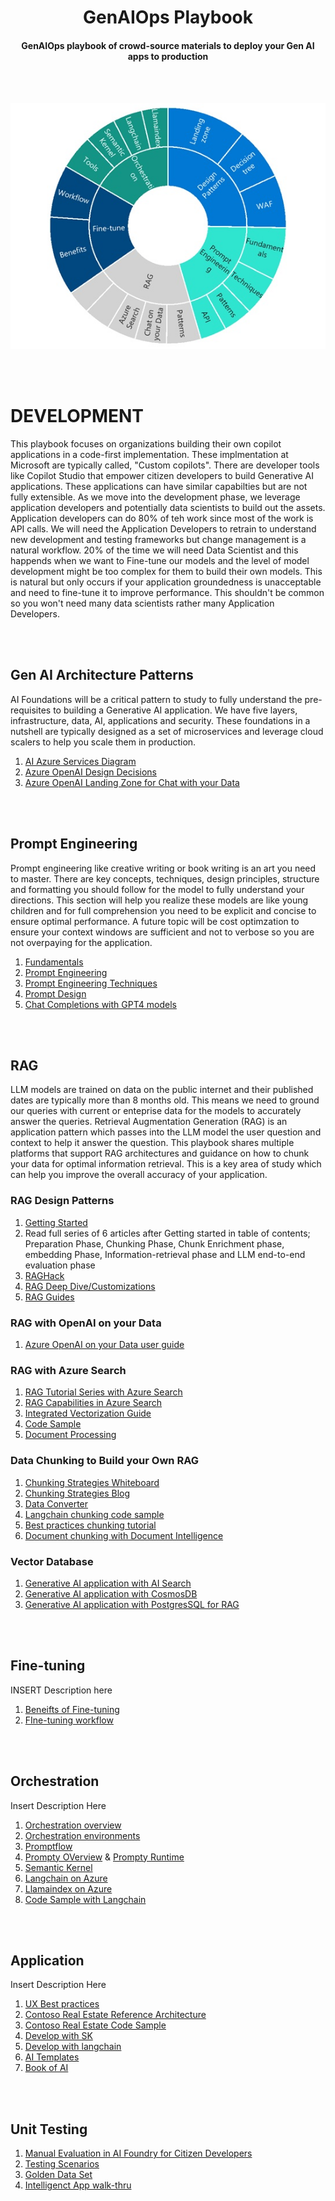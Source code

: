 <h1 style="text-align: center;">GenAIOps Playbook</h1>
<h4 style="text-align: center;">GenAIOps playbook of crowd-source materials to deploy your Gen AI apps to production</h4>
<br></br>

![Development Phase](/docs/Dev.jpg)

<br></br>
# DEVELOPMENT
This playbook focuses on organizations building their own copilot applications in a code-first implementation.  These implmentation at Microsoft are typically called, "Custom copilots".  There are developer tools like Copilot Studio that empower citizen developers to build Generative AI applications.  These applications can have similar capabilties but are not fully extensible.  As we move into the development phase, we leverage application developers and potentially data scientists to build out the assets.  Application developers can do 80% of teh work since most of the work is API calls.  We will need the Application Developers to retrain to understand new development and testing frameworks but change management is a natural workflow.  20% of the time we will need Data Scientist and this happends when we want to Fine-tune our models and the level of model development might be too complex for them to build their own models.  This is natural but only occurs if your application groundedness is unacceptable and need to fine-tune it to improve performance.  This shouldn't be common so you won't need many data scientists rather many Application Developers.

<br></br>
## Gen AI Architecture Patterns
AI Foundations will be a critical pattern to study to fully understand the pre-requisites to building a Generative AI application.  We have five layers, infrastructure, data, AI, applications and security.  These foundations in a nutshell are typically designed as a set of microservices and leverage cloud scalers to help you scale them in production.

1. [AI Azure Services Diagram](https://devblogs.microsoft.com/all-things-azure/how-to-develop-ai-apps-and-agents-in-azure-a-visual-guide/)
2. [Azure OpenAI Design Decisions](https://learn.microsoft.com/en-us/azure/well-architected/service-guides/azure-openai)
3. [Azure OpenAI Landing Zone for Chat with your Data](https://learn.microsoft.com/en-us/azure/architecture/ai-ml/architecture/azure-openai-baseline-landing-zone)

<br></br>
## Prompt Engineering
Prompt engineering like creative writing or book writing is an art you need to master.  There are key concepts, techniques, design principles, structure and formatting you should follow for the model to fully understand your directions.  This section will help you realize these models are like young children and for full comprehension you need to be explicit and concise to ensure optimal performance.  A future topic will be cost optimzation to ensure your context windows are sufficient and not to verbose so you are not overpaying for the application.

1. [Fundamentals](https://github.com/microsoft/generative-ai-for-beginners/tree/main/04-prompt-engineering-fundamentals)
2. [Prompt Engineering](https://medium.com/data-science-at-microsoft/demystifying-the-art-of-writing-prompts-cb1bf8c55862)
3. [Prompt Engineering Techniques](https://www.promptingguide.ai/techniques)
4. [Prompt Design](https://arxiv.org/pdf/2401.14423)
5. [Chat Completions with GPT4 models](https://learn.microsoft.com/en-us/azure/ai-services/openai/how-to/chatgpt?tabs=python-new)

<br></br>
## RAG
LLM models are trained on data on the public internet and their published dates are typically more than 8 months old.  This means we need to ground our queries with current or enteprise data for the models to accurately answer the queries.  Retrieval Augmentation Generation (RAG) is an application pattern which passes into the LLM model the user question and context to help it answer the question.  This playbook shares multiple platforms that support RAG architectures and guidance on how to chunk your data for optimal information retrieval.  This is a key area of study which can help you improve the overall accuracy of your application.

### RAG Design Patterns
1. [Getting Started](https://learn.microsoft.com/en-us/azure/architecture/ai-ml/guide/rag/rag-solution-design-and-evaluation-guide)
1. Read full series of 6 articles after Getting started in table of contents; Preparation Phase, Chunking Phase, Chunk Enrichment phase,   embedding Phase, Information-retrieval phase and LLM end-to-end evaluation phase
1. [RAGHack](https://aka.ms/RAGhack)
1. [RAG Deep Dive/Customizations](https://aka.ms/RAGDeepDive)
1. [RAG Guides](https://gateway.on24.com/wcc/eh/4304051/category/141813/rag-retrieval-augmented-generation)

### RAG with OpenAI on your Data
1. [Azure OpenAI on your Data user guide](https://learn.microsoft.com/en-us/azure/ai-services/openai/concepts/use-your-data?tabs=ai-search%2Ccopilot)

### RAG with Azure Search
1. [RAG Tutorial Series with Azure Search](https://learn.microsoft.com/en-us/azure/search/tutorial-rag-build-solution)
2. [RAG Capabilities in Azure Search](https://techcommunity.microsoft.com/blog/azure-ai-services-blog/prep-your-data-for-rag-with-azure-ai-search-content-layout-markdown-parsing--imp/4303538)
3. [Integrated Vectorization Guide](https://learn.microsoft.com/en-us/azure/search/vector-search-integrated-vectorization)
4. [Code Sample](https://github.com/Azure/azure-search-vector-samples/blob/main/demo-python/code/integrated-vectorization/azure-search-integrated-vectorization-sample.ipynb)
5. [Document Processing](https://farzzy.hashnode.dev/revolutionizing-document-ingestion-rag-with-docling-azure-ai-search-and-azure-openai)

### Data Chunking to Build your Own RAG
1. [Chunking Strategies Whiteboard](https://towardsdatascience.com/the-art-of-chunking-boosting-ai-performance-in-rag-architectures-acdbdb8bdc2b)
2. [Chunking Strategies Blog](https://medium.com/data-science-at-microsoft/theres-more-than-one-way-to-chunk-a-rag-34e17fb0c96a)
3. [Data Converter](https://github.com/microsoft/markitdown)
4. [Langchain chunking code sample](https://github.com/deepshamenghani/chunking_strategies_langchain)
5. [Best practices chunking tutorial](https://github.com/FullStackRetrieval-com/RetrievalTutorials/blob/main/tutorials/LevelsOfTextSplitting/5_Levels_Of_Text_Splitting.ipynb?source=post_page-----acdbdb8bdc2b--------------------------------)
6. [Document chunking with Document Intelligence](https://learn.microsoft.com/en-us/azure/ai-services/document-intelligence/concept/retrieval-augmented-generation?view=doc-intel-4.0.0)

### Vector Database
1. [Generative AI application with AI Search](https://github.com/Azure-Samples/azure-search-openai-demo)
2. [Generative AI application with CosmosDB](https://devblogs.microsoft.com/all-things-azure/how-to-build-chatgpt-like-enterprise-search-on-your-own-data/)
3. [Generative AI application with PostgresSQL for RAG](https://reactor.microsoft.com/en-us/reactor/events/23331/)

<br></br>
## Fine-tuning
INSERT Description here
1. [Beneifts of Fine-tuning](https://learn.microsoft.com/en-us/azure/ai-studio/concepts/fine-tuning-overview)
2. [FIne-tuning workflow](https://learn.microsoft.com/en-us/azure/ai-services/openai/how-to/fine-tuning?source=recommendations&tabs=azure-openai%2Cturbo%2Cpython-new&pivots=programming-language-studio)

<br></br>
## Orchestration
Insert Description Here

1. [Orchestration overview](https://medium.com/@mkochar/compounding-genai-success-why-orchestration-is-the-key-to-mastering-generative-ai-543a2952acfe)
2. [Orchestration environments](https://medium.com/data-science-at-microsoft/harnessing-the-power-of-large-language-models-a-comparative-overview-of-langchain-semantic-c21f5c19f93e)
3. [Promptflow](https://learn.microsoft.com/en-us/azure/machine-learning/concept-retrieval-augmented-generation?view=azureml-api-2)
4. [Prompty OVerview](https://prompty.ai/docs/getting-started/concepts) & [Prompty Runtime](https://pypi.org/project/prompty/)
5. [Semantic Kernel](https://github.com/microsoft/semantic-kernel)
6. [Langchain on Azure](https://learn.microsoft.com/en-us/azure/ai-studio/how-to/develop/langchain)
7. [Llamaindex on Azure](https://learn.microsoft.com/en-us/azure/ai-studio/how-to/develop/llama-index)
8. [Code Sample with Langchain](https://github.com/Azure-Samples/contoso-creative-writer-langchain)

<br></br>
## Application
Insert Description Here

1. [UX Best practices](https://learn.microsoft.com/en-us/microsoft-cloud/dev/copilot/isv/UX-Guidance)
1. [Contoso Real Estate Reference Architecture](https://techcommunity.microsoft.com/blog/appsonazureblog/announcing-contoso-real-estate-javascript-composable-application-reference-sampl/3827097)
1. [Contoso Real Estate Code Sample](https://github.com/Azure-Samples/contoso-real-estate)
1. [Develop with SK](https://learn.microsoft.com/en-us/azure/ai-studio/how-to/develop/semantic-kernel)
1. [Develop with langchain](https://learn.microsoft.com/en-us/azure/ai-studio/how-to/develop/langchain)
1. [AI Templates](https://learn.microsoft.com/en-us/azure/ai-studio/how-to/develop/ai-template-get-started?tabs=python)
1. [Book of AI](https://thebookof.ai/reference/cli/)

<br></br>
## Unit Testing
1. [Manual Evaluation in AI Foundry for Citizen Developers](https://learn.microsoft.com/en-us/azure/ai-studio/how-to/evaluate-prompts-playground)
1. [Testing Scenarios](https://dev.to/rahulbhave/crafting-effective-unit-tests-for-generative-ai-applications-lp1)
1. [Golden Data Set](https://medium.com/data-science-at-microsoft/the-path-to-a-golden-dataset-or-how-to-evaluate-your-rag-045e23d1f13f)
1. [Intelligenct App walk-thru](https://techcommunity.microsoft.com/blog/azuredevcommunityblog/build-intelligent-apps-code-first-with-prompty-and-azure-ai/4274248)